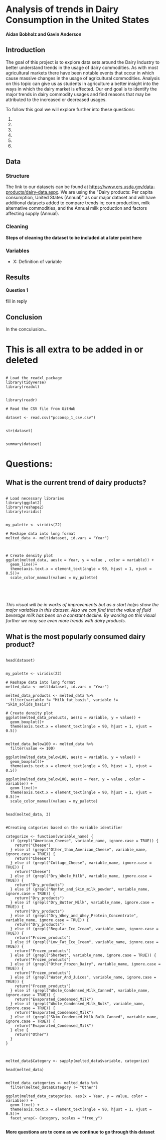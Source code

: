
# Analysis of trends in Dairy Consumption in the United States

#### Aidan Bobholz and Gavin Anderson

## Introduction

The goal of this project is to explore data sets around the Dairy Industry to better understand trends in the usage of dairy commodities. As with most agricultural markets there have been notable events that occur in which cause massive changes in the usage of agricultural commodities. Analysis on this topic can give us as students in agriculture a better insight into the ways in which the dairy market is effected. Our end goal is to identify the major trends in dairy commodity usages and find reasons that may be attributed to the increased or decreased usages.

To follow this goal we will explore further into these questions:

 1. 
 
 2. 
 
 3. 
 
 4. 
 
 5. 
 
 6. 
 
## Data
 
### Structure

The link to our datasets can be found at <https://www.ers.usda.gov/data-products/dairy-data.aspx>. We are using the "Dairy products: Per capita consumption, United States (Annual)" as our major dataset and will have additional datasets added to compare trends in; corn production, milk alternative commodities, and the Annual milk production and factors affecting supply (Annual). 

### Cleaning

**Steps of cleaning the dataset to be included at a later point here**

### Variables

- X: Definition of variable

## Results

#### Question 1

fill in reply


## Conclusion

In the conculusion...















# This is all extra to be added in or deleted


```{R, include = FALSE}

# Load the readxl package
library(tidyverse)
library(readxl)


library(readr)

# Read the CSV file from GitHub

dataset <- read.csv("pcconsp_1_csv.csv")

```

```{R}

str(dataset)

```

```{R}

summary(dataset)

```

# Questions:
## What is the current trend of dairy products?

```{R}

# Load necessary libraries
library(ggplot2)
library(reshape2)
library(viridis)


my_palette <- viridis(22)

# Reshape data into long format
melted_data <- melt(dataset, id.vars = "Year")



# Create density plot
ggplot(melted_data, aes(x = Year, y = value , color = variable)) +
  geom_line()+
  theme(axis.text.x = element_text(angle = 90, hjust = 1, vjust = 0.5))+
  scale_color_manual(values = my_palette)





```

*This visual will be in works of improvements but as a start helps show the major variables in this dataset. Also we can find that the value of fluid beverage milk has been on a constant decline. By working on this visual further we may see even more trends with dairy products.*


## What is the most popularly consumed dairy product?

```{R}

head(dataset)

```

```{R}

my_palette <- viridis(22)

# Reshape data into long format
melted_data <- melt(dataset, id.vars = "Year")

melted_data_products <- melted_data %>%
  filter(variable != "Milk_fat_basis", variable != "Skim_solids_basis")

# Create density plot
ggplot(melted_data_products, aes(x = variable, y = value)) +
  geom_boxplot()+
  theme(axis.text.x = element_text(angle = 90, hjust = 1, vjust = 0.5))


melted_data_below100 <- melted_data %>% 
  filter(value <= 100)

ggplot(melted_data_below100, aes(x = variable, y = value)) +
  geom_boxplot()+
  theme(axis.text.x = element_text(angle = 90, hjust = 1, vjust = 0.5))

ggplot(melted_data_below100, aes(x = Year, y = value , color = variable)) +
  geom_line()+
  theme(axis.text.x = element_text(angle = 90, hjust = 1, vjust = 0.5))+
  scale_color_manual(values = my_palette)

```

```{R}

head(melted_data, 3)

```

```{R}

#Creating catgories based on the variable identifier

categorize <- function(variable_name) {
  if (grepl("American_Cheese", variable_name, ignore.case = TRUE)) {
    return("Cheese")
  } else if (grepl("Other_than_American_Cheese", variable_name, ignore.case = TRUE)) {
    return("Cheese")
  } else if (grepl("Cottage_Cheese", variable_name, ignore.case = TRUE)) {
    return("Cheese")
  } else if (grepl("Dry_Whole_Milk", variable_name, ignore.case = TRUE)) {
    return("Dry_products")
  } else if (grepl("Nonfat_and_Skim_milk_powder", variable_name, ignore.case = TRUE)) {
    return("Dry_products")
  } else if (grepl("Dry_Butter_Milk", variable_name, ignore.case = TRUE)) {
    return("Dry_products")
  } else if (grepl("Dry_Whey_and_Whey_Protein_Concentrate", variable_name, ignore.case = TRUE)) {
    return("Dry_products")
  } else if (grepl("Regular_Ice_Cream", variable_name, ignore.case = TRUE)) {
    return("Frozen_products")
  } else if (grepl("Low_Fat_Ice_Cream", variable_name, ignore.case = TRUE)) {
    return("Frozen_products")
  } else if (grepl("Sherbet", variable_name, ignore.case = TRUE)) {
    return("Frozen_products")
  } else if (grepl("Other_Frozen_Dairy", variable_name, ignore.case = TRUE)) {
    return("Frozen_products")
  } else if (grepl("Water_And_Juices", variable_name, ignore.case = TRUE)) {
    return("Frozen_products")
  } else if (grepl("Whole_Condensed_Milk_Canned", variable_name, ignore.case = TRUE)) {
    return("Evaporated_Condensed_Milk")
  } else if (grepl("Whole_Condensed_Milk_Bulk", variable_name, ignore.case = TRUE)) {
    return("Evaporated_Condensed_Milk")
  } else if (grepl("Skim_Condensed_Milk_Bulk_Canned", variable_name, ignore.case = TRUE)) {
    return("Evaporated_Condensed_Milk")
  } else {
    return("Other")
  }
}


```


```{R}

melted_data$Category <- sapply(melted_data$variable, categorize)

head(melted_data)

```

```{R}

melted_data_categories <- melted_data %>% 
  filter(melted_data$Category != "Other")

ggplot(melted_data_categories, aes(x = Year, y = value, color = variable)) +
  geom_line() +
  theme(axis.text.x = element_text(angle = 90, hjust = 1, vjust = 0.5))+
  facet_wrap(~ Category, scales = "free_y")


```




**More questions are to come as we continue to go through this dataset**
